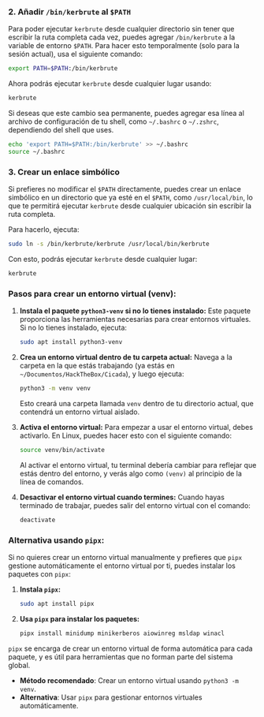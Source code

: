 ### 2. **Añadir `/bin/kerbrute` al `$PATH`**

Para poder ejecutar `kerbrute` desde cualquier directorio sin tener que escribir la ruta completa cada vez, puedes agregar `/bin/kerbrute` a la variable de entorno `$PATH`. Para hacer esto temporalmente (solo para la sesión actual), usa el siguiente comando:

```bash
export PATH=$PATH:/bin/kerbrute
```

Ahora podrás ejecutar `kerbrute` desde cualquier lugar usando:

```bash
kerbrute
```

Si deseas que este cambio sea permanente, puedes agregar esa línea al archivo de configuración de tu shell, como `~/.bashrc` o `~/.zshrc`, dependiendo del shell que uses.

```bash
echo 'export PATH=$PATH:/bin/kerbrute' >> ~/.bashrc
source ~/.bashrc
```

### 3. **Crear un enlace simbólico**

Si prefieres no modificar el `$PATH` directamente, puedes crear un enlace simbólico en un directorio que ya esté en el `$PATH`, como `/usr/local/bin`, lo que te permitirá ejecutar `kerbrute` desde cualquier ubicación sin escribir la ruta completa.

Para hacerlo, ejecuta:

```bash
sudo ln -s /bin/kerbrute/kerbrute /usr/local/bin/kerbrute
```

Con esto, podrás ejecutar `kerbrute` desde cualquier lugar:

```bash
kerbrute
```


### Pasos para crear un entorno virtual (venv):

1. **Instala el paquete `python3-venv` si no lo tienes instalado:** Este paquete proporciona las herramientas necesarias para crear entornos virtuales. Si no lo tienes instalado, ejecuta:
    
    ```bash
    sudo apt install python3-venv
    ```
    
2. **Crea un entorno virtual dentro de tu carpeta actual:** Navega a la carpeta en la que estás trabajando (ya estás en `~/Documentos/HackTheBox/Cicada`), y luego ejecuta:
    
    ```bash
    python3 -m venv venv
    ```
    
    Esto creará una carpeta llamada `venv` dentro de tu directorio actual, que contendrá un entorno virtual aislado.
    
3. **Activa el entorno virtual:** Para empezar a usar el entorno virtual, debes activarlo. En Linux, puedes hacer esto con el siguiente comando:
    
    ```bash
    source venv/bin/activate
    ```
    
    Al activar el entorno virtual, tu terminal debería cambiar para reflejar que estás dentro del entorno, y verás algo como `(venv)` al principio de la línea de comandos.
    
4. **Desactivar el entorno virtual cuando termines:** Cuando hayas terminado de trabajar, puedes salir del entorno virtual con el comando:
    
    ```bash
    deactivate
    ```
    

### Alternativa usando `pipx`:

Si no quieres crear un entorno virtual manualmente y prefieres que `pipx` gestione automáticamente el entorno virtual por ti, puedes instalar los paquetes con `pipx`:

1. **Instala `pipx`:**
    
    ```bash
    sudo apt install pipx
    ```
    
2. **Usa `pipx` para instalar los paquetes:**
    
    ```bash
    pipx install minidump minikerberos aiowinreg msldap winacl
    ```
    

`pipx` se encarga de crear un entorno virtual de forma automática para cada paquete, y es útil para herramientas que no forman parte del sistema global.

- **Método recomendado**: Crear un entorno virtual usando `python3 -m venv`.
- **Alternativa**: Usar `pipx` para gestionar entornos virtuales automáticamente.

